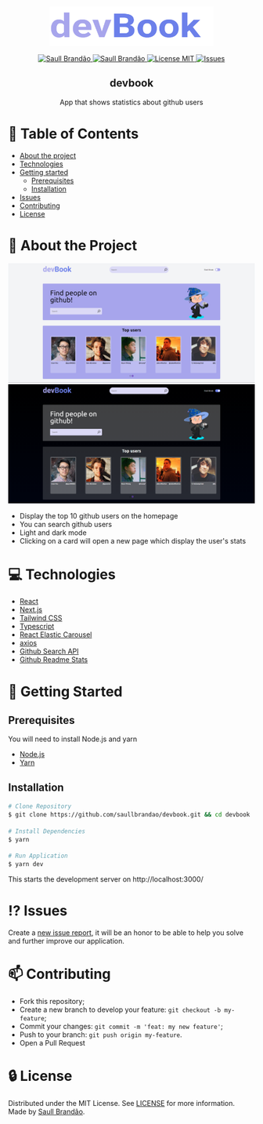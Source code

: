 <!-- PROJECT LOGO -->
<br />
<p align="center">
  <a href="https://devbook-mu.vercel.app/">
    <img src="public/logo.svg" alt="Logo" width="335" height="80">
  </a>

  <p align="center">
    <a href="https://www.twitter.com/saullbrandao/">
      <img alt="Saull Brandão" src="https://img.shields.io/badge/-saullbrandao-1DA1F2?style=flat&logo=Twitter&logoColor=white" />
    </a>
    <a href="https://www.linkedin.com/in/saullbrandao/">
      <img alt="Saull Brandão" src="https://img.shields.io/badge/-saullbrandao-0A66C2?style=flat&logo=Linkedin&logoColor=white" />
    </a>
    <a href="./LICENSE">
      <img alt="License MIT" src="https://img.shields.io/github/license/saullbrandao/devbook" />
    </a>
    <a href="https://github.com/saullbrandao/devbook/issues">
    <img alt="Issues" src="https://img.shields.io/github/issues/saullbrandao/devbook" />
    </a>
  </p>
  <h2 align="center">devbook</h2>

  <p align="center">
    App that shows statistics about github users
    <br />
  </p>
</p>

# :bookmark_tabs: Table of Contents

- [About the project](#about-the-project)
- [Technologies](#technologies)
- [Getting started](#getting-started)
  - [Prerequisites](#prerequisites)
  - [Installation](#installation)
- [Issues](#issues)
- [Contributing](#contributing)
- [License](#license)

# :page_with_curl: About the Project

![devbook](https://raw.githubusercontent.com/saullbrandao/devbook/main/demo-light.png)
![devbook](https://raw.githubusercontent.com/saullbrandao/devbook/main/demo-dark.png)

- Display the top 10 github users on the homepage
- You can search github users
- Light and dark mode
- Clicking on a card will open a new page which display the user's stats

# :computer: Technologies

- [React](https://github.com/facebook/react)
- [Next.js](https://github.com/vercel/next.js/)
- [Tailwind CSS](https://github.com/tailwindlabs/tailwindcss/)
- [Typescript](https://github.com/microsoft/TypeScript)
- [React Elastic Carousel](https://github.com/sag1v/react-elastic-carousel)
- [axios](https://github.com/axios/axios)
- [Github Search API](https://docs.github.com/en/rest/reference/search)
- [Github Readme Stats](https://github.com/anuraghazra/github-readme-stats)

# :rocket: Getting Started

## Prerequisites

You will need to install Node.js and yarn

- [Node.js](https://nodejs.org/en/download/)
- [Yarn](https://classic.yarnpkg.com/en/docs/install)

## Installation

```sh
# Clone Repository
$ git clone https://github.com/saullbrandao/devbook.git && cd devbook

# Install Dependencies
$ yarn

# Run Application
$ yarn dev
```

This starts the development server on http://localhost:3000/

# :interrobang: Issues

Create a <a href="https://github.com/saullbrandao/devbook/issues">new issue
report</a>, it will be an honor to be able to help you solve and further improve
our application.

# :mailbox: Contributing

- Fork this repository;
- Create a new branch to develop your feature: `git checkout -b my-feature`;
- Commit your changes: `git commit -m 'feat: my new feature'`;
- Push to your branch: `git push origin my-feature`.
- Open a Pull Request

# :lock: License

Distributed under the MIT License. See [LICENSE](./LICENSE) for more
information. Made by [Saull Brandão](https://www.linkedin.com/in/saullbrandao/).
